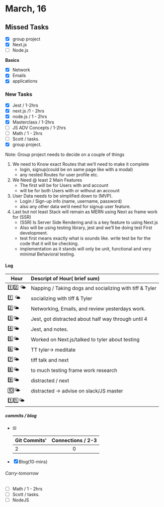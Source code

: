 # March, 16

## Missed Tasks

- [x] group project
- [x] Next.js
- [ ] Node.js

**Basics**

- [x] Network
- [x] Emails
- [x] applications

### New Tasks

- [x] Jest / 1-2hrs
- [x] next.js /1 - 2hrs
- [x] node.js / 1 - 2hrs
- [x] Masterclass / 1-2hrs
- [ ] JS ADV Concepts / 1-2hrs
- [ ] Math / 1 - 2hrs
- [ ] Scott / tasks.
- [x] group project.

Note: Group project needs to decide on a couple of things

1. We need to Know exact Routes that we’ll need to make it complete
   - login, signup(could be on same page like with a modal)
   - any nested Routes for user profile etc.
2. We Need @ least 2 Main Features
   - The first will be for Users with and account
   - will be for both Users with or without an account
3. User Data needs to be simplified down to (MVP).
   - Login / Sign-up info (name, username, password)
   - also any other data we’d need for signup user feature.
4. Last but not least Stack will remain as MERN using Next as frame work for (SSR)
   - (SSR) Is Server Side Rendering and is a key feature to using Next.js
   - Also will be using testing library, jest and we’ll be doing test First development.
   - test first means exactly what is sounds like. write test be for the code that it will be checking.
   - implementation as it stands will only be unit, functional and very minimal Behavioral testing. 

#### Log

| Hour​                                 | Descript of Hour( brief sum)                             |
| ------------------------------------ | :------------------------------------------------------- |
| :one::two: :sun_behind_small_cloud:  | Napping / Taking dogs and socializing  with tiff & Tyler |
| :one: :sun_behind_small_cloud:       | socializing  with tiff & Tyler                           |
| :two::sun_behind_small_cloud:        | Networking, Emails, and review yesterdays work.          |
| :three::sun_behind_small_cloud:      | Jest, got distracted about half way through until 4      |
| :four::sun_behind_small_cloud:       | Jest, and notes.                                         |
| :five::sun_behind_small_cloud:       | Worked on Next.js/talked to tyler about testing          |
| :six::sun_behind_small_cloud:        | TT tyler-> meditate                                      |
| :seven::sun_behind_small_cloud:      | tiff talk and next                                       |
| :eight::sun_behind_small_cloud:      | to much testing frame work research                      |
| :nine::sun_behind_small_cloud:       | distracted / next                                        |
| :keycap_ten::sun_behind_small_cloud: | distracted -> advise on slack/JS master                  |
| :one::one::sun_behind_small_cloud:   |                                                          |



##### commits / blog



- [x] | Git Commits' | Connections / 2-3 |
  | :----------- | :---------------: |
  | 2            |         0         |

- [x] Blog(10-mins)

###### Carry-tomorrow 

- [ ] Math / 1 - 2hrs
- [ ] Scott / tasks.
- [ ] NodeJS